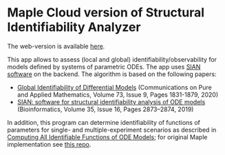 # Maple Cloud version of Structural Identifiability Analyzer

The web-version is available [here](https://maple.cloud/app/5710317752942592/SIAN).

This app allows to assess (local and global) identifiability/observability for models defined by systems of parametric ODEs. The app uses [SIAN software](https://github.com/pogudingleb/SIAN) on the backend. The algorithm is based on the following papers:

* [Global Identifiability of Differential Models](https://onlinelibrary.wiley.com/doi/abs/10.1002/cpa.21921) (Communications on Pure and Applied Mathematics, Volume 73, Issue 9, Pages 1831-1879, 2020) 
* [SIAN: software for structural identifiability analysis of ODE models](https://academic.oup.com/bioinformatics/article/35/16/2873/5270661) (Bioinformatics, Volume 35, Issue 16, Pages 2873–2874, 2019)

In addition, this program can determine identifiability of functions of parameters for single- and multiple-experiment scenarios as described in
[Computing All Identifiable Functions of ODE Models](https://arxiv.org/pdf/2004.07774.pdf); for original Maple implementation see [this repo](https://github.com/pogudingleb/AllIdentifiableFunctions).

<!-- To run an example, click on the radio button "Choose an Example", then click on any of the examples in the list, and, finally, click the "Determine" button. The results will appear in the field in the colored fields at the bottom of the page.  -->